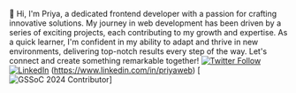👋 Hi, I'm Priya, a dedicated frontend developer with a passion for crafting innovative solutions. My journey in web development has been driven by a series of exciting projects, each contributing to my growth and expertise.
As a quick learner, I'm confident in my ability to adapt and thrive in new environments, delivering top-notch results every step of the way. Let's connect and create something remarkable together!
[![Twitter Follow](https://img.shields.io/twitter/follow/huhpriya?style=social)](https://twitter.com/huhpriya)    [![LinkedIn](https://img.shields.io/badge/LinkedIn-Connect-blue?style=flat-square&logo=linkedin)](https://www.linkedin.com/in/priyaweb)
(https://www.linkedin.com/in/priyaweb)
       [![GSSoC 2024 Contributor](https://img.shields.io/badge/GSSoC_2024-Contributor-brightgreen)]

